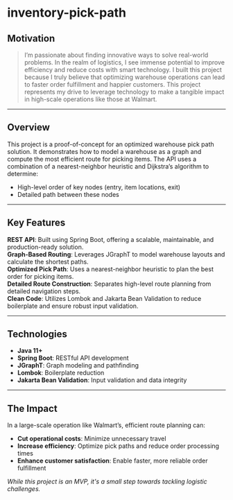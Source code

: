 # inventory-pick-path


## Motivation

> I’m passionate about finding innovative ways to solve real-world problems. In the realm of logistics, I see immense potential to improve efficiency and reduce costs with smart technology. I built this project because I truly believe that optimizing warehouse operations can lead to faster order fulfillment and happier customers. This project represents my drive to leverage technology to make a tangible impact in high-scale operations like those at Walmart.

---

## Overview

This project is a proof-of-concept for an optimized warehouse pick path solution. It demonstrates how to model a warehouse as a graph and compute the most efficient route for picking items. The API uses a combination of a nearest-neighbor heuristic and Dijkstra’s algorithm to determine:
- High-level order of key nodes (entry, item locations, exit)
- Detailed path between these nodes

---

## Key Features

**REST API**: Built using Spring Boot, offering a scalable, maintainable, and production-ready solution.  
**Graph-Based Routing**: Leverages JGraphT to model warehouse layouts and calculate the shortest paths.  
**Optimized Pick Path**: Uses a nearest-neighbor heuristic to plan the best order for picking items.  
**Detailed Route Construction**: Separates high-level route planning from detailed navigation steps.  
**Clean Code**: Utilizes Lombok and Jakarta Bean Validation to reduce boilerplate and ensure robust input validation.

---

## Technologies

- **Java 11+**
- **Spring Boot**: RESTful API development
- **JGraphT**: Graph modeling and pathfinding
- **Lombok**: Boilerplate reduction
- **Jakarta Bean Validation**: Input validation and data integrity

---

## The Impact

In a large-scale operation like Walmart’s, efficient route planning can:  
- **Cut operational costs**: Minimize unnecessary travel  
- **Increase efficiency**: Optimize pick paths and reduce order processing times  
- **Enhance customer satisfaction**: Enable faster, more reliable order fulfillment  

*While this project is an MVP, it's a small step towards tackling logistic challenges.*

